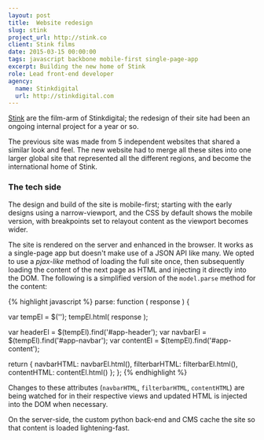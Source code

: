 ```yaml
---
layout: post
title:  Website redesign
slug: stink
project_url: http://stink.co
client: Stink films
date: 2015-03-15 00:00:00
tags: javascript backbone mobile-first single-page-app
excerpt: Building the new home of Stink
role: Lead front-end developer
agency:
  name: Stinkdigital
  url: http://stinkdigital.com
---
```

[Stink](http://stink.co) are the film-arm of Stinkdigital; the redesign of their site had been an ongoing internal project for a year or so.

The previous site was made from 5 independent websites that shared a similar look and feel. The new website had to merge all these sites into one larger global site that represented all the different regions, and become the international home of Stink.

### The tech side

The design and build of the site is mobile-first; starting with the early designs using a narrow-viewport, and the CSS by default shows the mobile version, with breakpoints set to relayout content as the viewport becomes wider.

The site is rendered on the server and enhanced in the browser. It works as a single-page app but doesn't make use of a JSON API like many. We opted to use a *pjax-like* method of loading the full site once, then subsequently loading the content of the next page as HTML and injecting it directly into the DOM. The following is a simplified version of the `model.parse` method for the content:

{% highlight javascript %}
parse: function ( response ) {

  var tempEl = $('<temp>');
  tempEl.html( response );

  var headerEl = $(tempEl).find('#app-header');
  var navbarEl = $(tempEl).find('#app-navbar');
  var contentEl = $(tempEl).find('#app-content');

  return {
    navbarHTML: navbarEl.html(),
    filterbarHTML: filterbarEl.html(),
    contentHTML: contentEl.html()
  };
};
{% endhighlight %}

Changes to these attributes (`navbarHTML`, `filterbarHTML`, `contentHTML`) are being watched for in their respective views and updated HTML is injected into the DOM when necessary.

On the server-side, the custom python back-end and CMS cache the site so that content is loaded lightening-fast.
